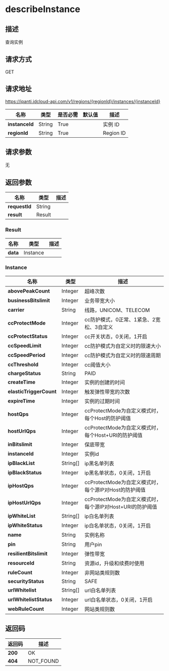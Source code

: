 # describeInstance


## 描述
查询实例

## 请求方式
GET

## 请求地址
https://ipanti.jdcloud-api.com/v1/regions/{regionId}/instances/{instanceId}

|名称|类型|是否必需|默认值|描述|
|---|---|---|---|---|
|**instanceId**|String|True| |实例 ID|
|**regionId**|String|True| |Region ID|

## 请求参数
无


## 返回参数
|名称|类型|描述|
|---|---|---|
|**requestId**|String| |
|**result**|Result| |

### Result
|名称|类型|描述|
|---|---|---|
|**data**|Instance| |
### Instance
|名称|类型|描述|
|---|---|---|
|**abovePeakCount**|Integer|超峰次数|
|**businessBitslimit**|Integer|业务带宽大小|
|**carrier**|String|线路，UNICOM、TELECOM|
|**ccProtectMode**|Integer|cc防护模式，0正常、1紧急、2宽松、3自定义|
|**ccProtectStatus**|Integer|cc开关状态，0关闭，1开启|
|**ccSpeedLimit**|Integer|cc防护模式为自定义时的限速大小|
|**ccSpeedPeriod**|Integer|cc防护模式为自定义时的限速周期|
|**ccThreshold**|Integer|cc阈值大小|
|**chargeStatus**|String|PAID|ARREARS|EXPIRED|
|**createTime**|Integer|实例的创建的时间|
|**elasticTriggerCount**|Integer|触发弹性带宽的次数|
|**expireTime**|Integer|实例的过期时间|
|**hostQps**|Integer|ccProtectMode为自定义模式时，每个Host的防护阈值|
|**hostUrlQps**|Integer|ccProtectMode为自定义模式时，每个Host+URI的防护阈值|
|**inBitslimit**|Integer|保底带宽|
|**instanceId**|Integer|实例id|
|**ipBlackList**|String[]|ip黑名单列表|
|**ipBlackStatus**|Integer|ip黑名单状态，0关闭，1开启|
|**ipHostQps**|Integer|ccProtectMode为自定义模式时，每个源IP对Host的防护阈值|
|**ipHostUrlQps**|Integer|ccProtectMode为自定义模式时，每个源IP对Host+URI的防护阈值|
|**ipWhiteList**|String[]|ip白名单列表|
|**ipWhiteStatus**|Integer|ip白名单状态，0关闭，1开启|
|**name**|String|实例名称|
|**pin**|String|用户pin|
|**resilientBitslimit**|Integer|弹性带宽|
|**resourceId**|String|资源id，升级和续费时使用|
|**ruleCount**|Integer|非网站类规则数|
|**securityStatus**|String|SAFE|CLEANING|BLOCKING|
|**urlWhitelist**|String[]|url白名单列表|
|**urlWhitelistStatus**|Integer|url白名单状态，0关闭，1开启|
|**webRuleCount**|Integer|网站类规则数|

## 返回码
|返回码|描述|
|---|---|
|**200**|OK|
|**404**|NOT_FOUND|
